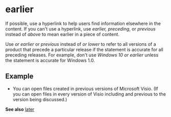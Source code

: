 # earlier

If possible, use a hyperlink to help users find information elsewhere in the content. If you can't use a hyperlink, use *earlier, preceding*, or *previous* instead of *above* to mean earlier in a piece of content.

Use *or earlier* or *previous* instead of *or lower* to refer to all versions of a product that precede a particular release if the statement is accurate for all preceding releases. For example, don't use *Windows 10 or earlier* unless the statement is accurate for Windows 1.0.

## Example

- You can open files created in previous versions of Microsoft Visio. (If you can open files in every version of Visio including and previous to the version being discussed.)

**See also**  [later](../l/later.md)
